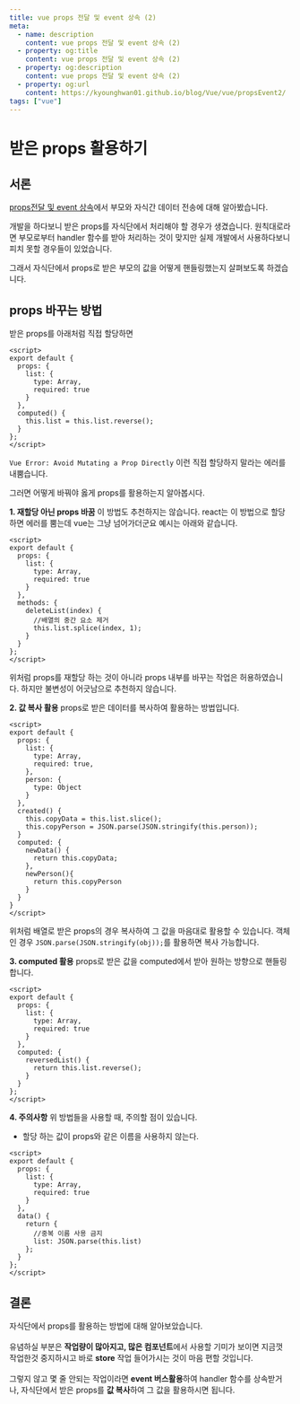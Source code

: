 ```yaml
---
title: vue props 전달 및 event 상속 (2)
meta:
  - name: description
    content: vue props 전달 및 event 상속 (2)
  - property: og:title
    content: vue props 전달 및 event 상속 (2)
  - property: og:description
    content: vue props 전달 및 event 상속 (2)
  - property: og:url
    content: https://kyounghwan01.github.io/blog/Vue/vue/propsEvent2/
tags: ["vue"]
---
```


# 받은 props 활용하기 <Badge text="KH" />

## 서론

[props전달 및 event 상속](https://kyounghwan01.github.io/blog/Vue/vue/propsEvent/)에서 부모와 자식간 데이터 전송에 대해 알아봤습니다.

개발을 하다보니 받은 props를 자식단에서 처리해야 할 경우가 생겼습니다. 원칙대로라면 부모로부터 handler 함수를 받아 처리하는 것이 맞지만 실제 개발에서 사용하다보니 피치 못할 경우들이 있었습니다.

그래서 자식단에서 props로 받은 부모의 값을 어떻게 핸들링했는지 살펴보도록 하겠습니다.

## props 바꾸는 방법

받은 props를 아래처럼 직접 할당하면

```vue
<script>
export default {
  props: {
    list: {
      type: Array,
      required: true
    }
  },
  computed() {
    this.list = this.list.reverse();
  }
};
</script>
```

`Vue Error: Avoid Mutating a Prop Directly` 이런 직접 할당하지 말라는 에러를 내뿜습니다.

그러면 어떻게 바꿔야 옳게 props를 활용하는지 알아봅시다.

**1. 재할당 아닌 props 바꿈**
이 방법도 추천하지는 않습니다. react는 이 방법으로 할당하면 에러를 뿜는데 vue는 그냥 넘어가더군요 예시는 아래와 같습니다.

```vue
<script>
export default {
  props: {
    list: {
      type: Array,
      required: true
    }
  },
  methods: {
    deleteList(index) {
      //배열의 중간 요소 제거
      this.list.splice(index, 1);
    }
  }
};
</script>
```

위처럼 props를 재할당 하는 것이 아니라 props 내부를 바꾸는 작업은 허용하였습니다. 하지만 불변성이 어긋남으로 추천하지 않습니다.

**2. 값 복사 활용**
props로 받은 데이터를 복사하여 활용하는 방법입니다.

```vue
<script>
export default {
  props: {
    list: {
      type: Array,
      required: true,
    },
    person: {
      type: Object
    }
  },
  created() {
    this.copyData = this.list.slice();
    this.copyPerson = JSON.parse(JSON.stringify(this.person));
  }
  computed: {
    newData() {
      return this.copyData;
    },
    newPerson(){
      return this.copyPerson
    }
  }
}
</script>
```

위처럼 배열로 받은 props의 경우 복사하여 그 값을 마음대로 활용할 수 있습니다. 객체인 경우 `JSON.parse(JSON.stringify(obj));`를 활용하면 복사 가능합니다.

**3. computed 활용**
props로 받은 값을 computed에서 받아 원하는 방향으로 핸들링합니다.

```vue
<script>
export default {
  props: {
    list: {
      type: Array,
      required: true
    }
  },
  computed: {
    reversedList() {
      return this.list.reverse();
    }
  }
};
</script>
```

**4. 주의사항**
위 방법들을 사용할 때, 주의할 점이 있습니다.

- 할당 하는 값이 props와 같은 이름을 사용하지 않는다.

```vue
<script>
export default {
  props: {
    list: {
      type: Array,
      required: true
    }
  },
  data() {
    return {
      //중복 이름 사용 금지
      list: JSON.parse(this.list)
    };
  }
};
</script>
```

## 결론

자식단에서 props를 활용하는 방법에 대해 알아보았습니다.<br><br>
유념하실 부분은 **작업량이 많아지고, 많은 컴포넌트**에서 사용할 기미가 보이면 지금껏 작업한것 중지하시고 바로 **store** 작업 들어가시는 것이 마음 편할 것입니다. <br><br>그렇지 않고 몇 줄 안되는 작업이라면 **event 버스활용**하여 handler 함수를 상속받거나, 자식단에서 받은 props를 **값 복사**하여 그 값을 활용하시면 됩니다.

